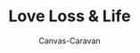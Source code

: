 ---
layout: photo
title:  "Love Loss & Life"
author: Canvas-Caravan
#categories: [Flower, Resin Art]
image: assets/images/Canvas_Caravan/Love_Loss_Life.jpg
imageCaption: The death of a mother is the first sorrow wept without her - <i> unknown </i>  <br> [<i> Art by Canvas Caravan</i>]
featured: false
---